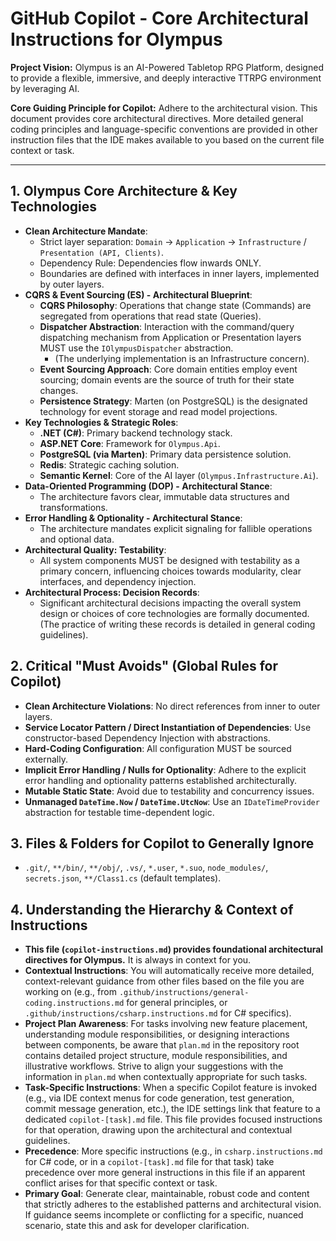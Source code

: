 # GitHub Copilot - Core Architectural Instructions for Olympus

**Project Vision:** Olympus is an AI-Powered Tabletop RPG Platform, designed to provide a flexible, immersive, and deeply interactive TTRPG environment by leveraging AI.

**Core Guiding Principle for Copilot:** Adhere to the architectural vision. This document provides core architectural directives. More detailed general coding principles and language-specific conventions are provided in other instruction files that the IDE makes available to you based on the current file context or task.

---

## 1. Olympus Core Architecture & Key Technologies

- **Clean Architecture Mandate**:
  - Strict layer separation: `Domain` -> `Application` -> `Infrastructure` / `Presentation (API, Clients)`.
  - Dependency Rule: Dependencies flow inwards ONLY.
  - Boundaries are defined with interfaces in inner layers, implemented by outer layers.
- **CQRS & Event Sourcing (ES) - Architectural Blueprint**:
  - **CQRS Philosophy**: Operations that change state (Commands) are segregated from operations that read state (Queries).
  - **Dispatcher Abstraction**: Interaction with the command/query dispatching mechanism from Application or Presentation layers MUST use the `IOlympusDispatcher` abstraction.
    - (The underlying implementation is an Infrastructure concern).
  - **Event Sourcing Approach**: Core domain entities employ event sourcing; domain events are the source of truth for their state changes.
  - **Persistence Strategy**: Marten (on PostgreSQL) is the designated technology for event storage and read model projections.
- **Key Technologies & Strategic Roles**:
  - **.NET (C#)**: Primary backend technology stack.
  - **ASP.NET Core**: Framework for `Olympus.Api`.
  - **PostgreSQL (via Marten)**: Primary data persistence solution.
  - **Redis**: Strategic caching solution.
  - **Semantic Kernel**: Core of the AI layer (`Olympus.Infrastructure.Ai`).
- **Data-Oriented Programming (DOP) - Architectural Stance**:
  - The architecture favors clear, immutable data structures and transformations.
- **Error Handling & Optionality - Architectural Stance**:
  - The architecture mandates explicit signaling for fallible operations and optional data.
- **Architectural Quality: Testability**:
  - All system components MUST be designed with testability as a primary concern, influencing choices towards modularity, clear interfaces, and dependency injection.
- **Architectural Process: Decision Records**:
  - Significant architectural decisions impacting the overall system design or choices of core technologies are formally documented. (The practice of writing these records is detailed in general coding guidelines).

## 2. Critical "Must Avoids" (Global Rules for Copilot)

- **Clean Architecture Violations**: No direct references from inner to outer layers.
- **Service Locator Pattern / Direct Instantiation of Dependencies**: Use constructor-based Dependency Injection with abstractions.
- **Hard-Coding Configuration**: All configuration MUST be sourced externally.
- **Implicit Error Handling / Nulls for Optionality**: Adhere to the explicit error handling and optionality patterns established architecturally.
- **Mutable Static State**: Avoid due to testability and concurrency issues.
- **Unmanaged `DateTime.Now` / `DateTime.UtcNow`**: Use an `IDateTimeProvider` abstraction for testable time-dependent logic.

## 3. Files & Folders for Copilot to Generally Ignore

- `.git/`, `**/bin/`, `**/obj/`, `.vs/`, `*.user`, `*.suo`, `node_modules/`, `secrets.json`, `**/Class1.cs` (default templates).

## 4. Understanding the Hierarchy & Context of Instructions

- **This file (`copilot-instructions.md`) provides foundational architectural directives for Olympus.** It is always in context for you.
- **Contextual Instructions**: You will automatically receive more detailed, context-relevant guidance from other files based on the file you are working on (e.g., from `.github/instructions/general-coding.instructions.md` for general principles, or `.github/instructions/csharp.instructions.md` for C# specifics).
- **Project Plan Awareness**: For tasks involving new feature placement, understanding module responsibilities, or designing interactions between components, be aware that `plan.md` in the repository root contains detailed project structure, module responsibilities, and illustrative workflows. Strive to align your suggestions with the information in `plan.md` when contextually appropriate for such tasks.
- **Task-Specific Instructions**: When a specific Copilot feature is invoked (e.g., via IDE context menus for code generation, test generation, commit message generation, etc.), the IDE settings link that feature to a dedicated `copilot-[task].md` file. This file provides focused instructions for that operation, drawing upon the architectural and contextual guidelines.
- **Precedence**: More specific instructions (e.g., in `csharp.instructions.md` for C# code, or in a `copilot-[task].md` file for that task) take precedence over more general instructions in this file if an apparent conflict arises for that specific context or task.
- **Primary Goal**: Generate clear, maintainable, robust code and content that strictly adheres to the established patterns and architectural vision. If guidance seems incomplete or conflicting for a specific, nuanced scenario, state this and ask for developer clarification.

